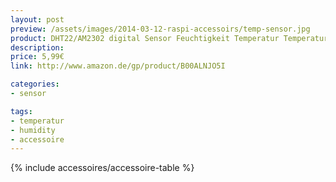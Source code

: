```yaml
---
layout: post
preview: /assets/images/2014-03-12-raspi-accessoirs/temp-sensor.jpg
product: DHT22/AM2302 digital Sensor Feuchtigkeit Temperatur Temperatursensor Sensirion
description:
price: 5,99€
link: http://www.amazon.de/gp/product/B00ALNJO5I

categories:
- sensor

tags:
- temperatur
- humidity
- accessoire
---
```


{% include accessoires/accessoire-table %}